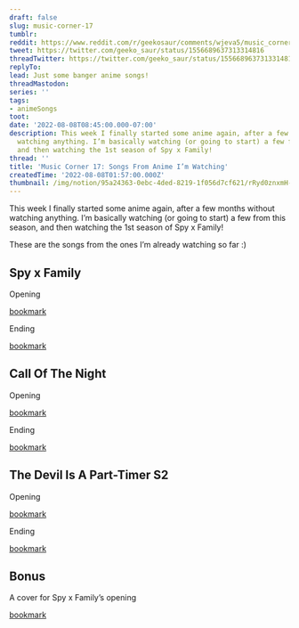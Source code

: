 ```yaml
---
draft: false
slug: music-corner-17
tumblr:
reddit: https://www.reddit.com/r/geekosaur/comments/wjeva5/music_corner_17_songs_from_anime_im_watching/
tweet: https://twitter.com/geeko_saur/status/1556689637313314816
threadTwitter: https://twitter.com/geeko_saur/status/1556689637313314816
replyTo:
lead: Just some banger anime songs!
threadMastodon:
series: ''
tags:
- animeSongs
toot:
date: '2022-08-08T08:45:00.000-07:00'
description: This week I finally started some anime again, after a few months without
  watching anything. I’m basically watching (or going to start) a few from this season,
  and then watching the 1st season of Spy x Family!
thread: ''
title: 'Music Corner 17: Songs From Anime I’m Watching'
createdTime: '2022-08-08T01:57:00.000Z'
thumbnail: /img/notion/95a24363-0ebc-4ded-8219-1f056d7cf621/rRyd0znxmH-800.jpeg
---
```


This week I finally started some anime again, after a few months without watching anything. I’m basically watching (or going to start) a few from this season, and then watching the 1st season of Spy x Family!

These are the songs from the ones I’m already watching so far :) 

## Spy x Family

Opening

[bookmark](https://www.youtube.com/watch?v=CbH2F0kXgTY)

Ending

[bookmark](https://www.youtube.com/watch?v=D_Oyplmhhv0)

## Call Of The Night

Opening

[bookmark](https://www.youtube.com/watch?v=HRL5Cp_mPeo)

Ending

[bookmark](https://www.youtube.com/watch?v=F6_zbnfxoBA)

## The Devil Is A Part-Timer S2

Opening

[bookmark](https://www.youtube.com/watch?v=HZRM73rImwc)

Ending

[bookmark](https://www.youtube.com/watch?v=i-GVE4lpKkU)

## Bonus

A cover for Spy x Family’s opening

[bookmark](https://www.youtube.com/watch?v=a66UgOlQhHE)
